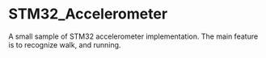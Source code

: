 # STM32_Accelerometer

A small sample of STM32 accelerometer implementation.
The main feature is to recognize walk, and running.
